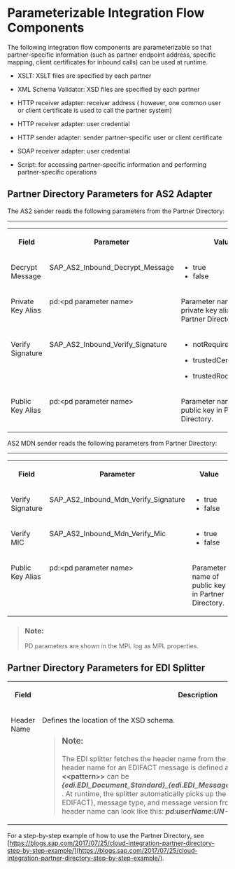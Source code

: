 <!-- loio1aa4ba7a38fa4f0e8324553e3b15d05d -->

# Parameterizable Integration Flow Components



The following integration flow components are parameterizable so that partner-specific information \(such as partner endpoint address, specific mapping, client certificates for inbound calls\) can be used at runtime.

-   XSLT: XSLT files are specified by each partner

-   XML Schema Validator: XSD files are specified by each partner

-   HTTP receiver adapter: receiver address \( however, one common user or client certificate is used to call the partner system\)

-   HTTP receiver adapter: user credential

-   HTTP sender adapter: sender partner-specific user or client certificate

-   SOAP receiver adapter: user credential

-   Script: for accessing partner-specific information and performing partner-specific operations




<a name="loio1aa4ba7a38fa4f0e8324553e3b15d05d__section_yn4_p4k_pdb"/>

## Partner Directory Parameters for AS2 Adapter

The AS2 sender reads the following parameters from the Partner Directory:

****


<table>
<tr>
<th valign="top">

Field



</th>
<th valign="top">

Parameter



</th>
<th valign="top">

Value



</th>
</tr>
<tr>
<td valign="top">

Decrypt Message



</td>
<td valign="top">

SAP\_AS2\_Inbound\_Decrypt\_Message



</td>
<td valign="top">

-   true
-   false



</td>
</tr>
<tr>
<td valign="top">

Private Key Alias



</td>
<td valign="top">

pd:<pd parameter name\>



</td>
<td valign="top">

Parameter name of private key alias in Partner Directory.



</td>
</tr>
<tr>
<td valign="top">

Verify Signature



</td>
<td valign="top">

SAP\_AS2\_Inbound\_Verify\_Signature



</td>
<td valign="top">

-   notRequired

-   trustedCertificate

-   trustedRootCertificate




</td>
</tr>
<tr>
<td valign="top">

Public Key Alias



</td>
<td valign="top">

pd:<pd parameter name\>



</td>
<td valign="top">

Parameter name of public key in Partner Directory.



</td>
</tr>
</table>



AS2 MDN sender reads the following parameters from Partner Directory:

****


<table>
<tr>
<th valign="top">

Field



</th>
<th valign="top">

Parameter



</th>
<th valign="top">

Value



</th>
</tr>
<tr>
<td valign="top">

Verify Signature



</td>
<td valign="top">

SAP\_AS2\_Inbound\_Mdn\_Verify\_Signature



</td>
<td valign="top">

-   true
-   false



</td>
</tr>
<tr>
<td valign="top">

Verify MIC



</td>
<td valign="top">

SAP\_AS2\_Inbound\_Mdn\_Verify\_Mic



</td>
<td valign="top">

-   true
-   false



</td>
</tr>
<tr>
<td valign="top">

Public Key Alias



</td>
<td valign="top">

pd:<pd parameter name\>



</td>
<td valign="top">

Parameter name of public key in Partner Directory.



</td>
</tr>
</table>

> ### Note:  
> PD parameters are shown in the MPL log as MPL properties.



<a name="loio1aa4ba7a38fa4f0e8324553e3b15d05d__section_lrt_h4k_pdb"/>

## Partner Directory Parameters for EDI Splitter


<table>
<tr>
<th valign="top">

Field



</th>
<th valign="top">

Description



</th>
</tr>
<tr>
<td valign="top">

Header Name



</td>
<td valign="top">

Defines the location of the XSD schema.

> ### Note:  
> The EDI splitter fetches the header name from the Partner Directory. For example, a header name for an EDIFACT message is defined as ***pd:PID:<<pattern\>\>:binary***, where **<<pattern\>\>** can be ***$\{edi.EDI\_Document\_Standard\}\_$\{edi.EDI\_Message\_Type\}\_$\{edi.EDI\_Message\_Version\}*** . At runtime, the splitter automatically picks up the EDI document standard \(UN-EDIFACT\), message type, and message version from the payload. Hence, an EDIFACT header name can look like this: ***pd:userName:UN-EDIFACT\_ORDERS\_D96A:binary***.



</td>
</tr>
</table>

For a step-by-step example of how to use the Partner Directory, see [https://blogs.sap.com/2017/07/25/cloud-integration-partner-directory-step-by-step-example/](https://blogs.sap.com/2017/07/25/cloud-integration-partner-directory-step-by-step-example/).

